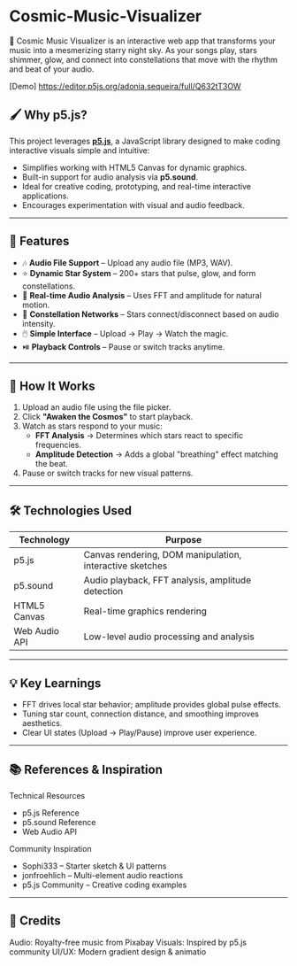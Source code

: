 # Cosmic-Music-Visualizer
🎵 Cosmic Music Visualizer is an interactive web app that transforms your music into a mesmerizing starry night sky. As your songs play, stars shimmer, glow, and connect into constellations that move with the rhythm and beat of your audio.


[Demo] https://editor.p5js.org/adonia.sequeira/full/Q632tT3OW


## 🖌️ Why p5.js?

This project leverages **[p5.js](https://p5js.org/)**, a JavaScript library designed to make coding interactive visuals simple and intuitive:  
- Simplifies working with HTML5 Canvas for dynamic graphics.  
- Built-in support for audio analysis via **p5.sound**.  
- Ideal for creative coding, prototyping, and real-time interactive applications.  
- Encourages experimentation with visual and audio feedback.

---

## 🚀 Features

- 🎶 **Audio File Support** – Upload any audio file (MP3, WAV).  
- ⭐ **Dynamic Star System** – 200+ stars that pulse, glow, and form constellations.  
- 🎵 **Real-time Audio Analysis** – Uses FFT and amplitude for natural motion.  
- 🎨 **Constellation Networks** – Stars connect/disconnect based on audio intensity.  
- 🖱️ **Simple Interface** – Upload → Play → Watch the magic.  
- ⏯️ **Playback Controls** – Pause or switch tracks anytime.

---

## 🎨 How It Works

1. Upload an audio file using the file picker.  
2. Click **"Awaken the Cosmos"** to start playback.  
3. Watch as stars respond to your music:  
   - **FFT Analysis** → Determines which stars react to specific frequencies.  
   - **Amplitude Detection** → Adds a global "breathing" effect matching the beat.  
4. Pause or switch tracks for new visual patterns.

---

## 🛠️ Technologies Used

| Technology      | Purpose                                          |
|-----------------|-------------------------------------------------|
| p5.js           | Canvas rendering, DOM manipulation, interactive sketches |
| p5.sound        | Audio playback, FFT analysis, amplitude detection |
| HTML5 Canvas    | Real-time graphics rendering                     |
| Web Audio API   | Low-level audio processing and analysis         |

---
## 💡 Key Learnings

- FFT drives local star behavior; amplitude provides global pulse effects.
- Tuning star count, connection distance, and smoothing improves aesthetics.
- Clear UI states (Upload → Play/Pause) improve user experience.

---

## 📚 References & Inspiration
Technical Resources

- p5.js Reference
- p5.sound Reference
- Web Audio API

Community Inspiration
- Sophi333 – Starter sketch & UI patterns
- jonfroehlich – Multi-element audio reactions
- p5.js Community – Creative coding examples

---

## 🎵 Credits

Audio: Royalty-free music from Pixabay
Visuals: Inspired by p5.js community
UI/UX: Modern gradient design & animatio

